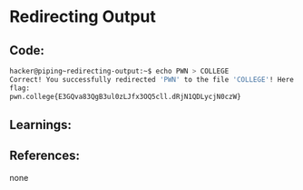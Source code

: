 # Redirecting Output
## Code:
```bash
hacker@piping~redirecting-output:~$ echo PWN > COLLEGE
Correct! You successfully redirected 'PWN' to the file 'COLLEGE'! Here is your
flag:
pwn.college{E3GQva83QgB3ul0zLJfx3OQ5cll.dRjN1QDLycjN0czW}
```
## Learnings:


## References:
none


